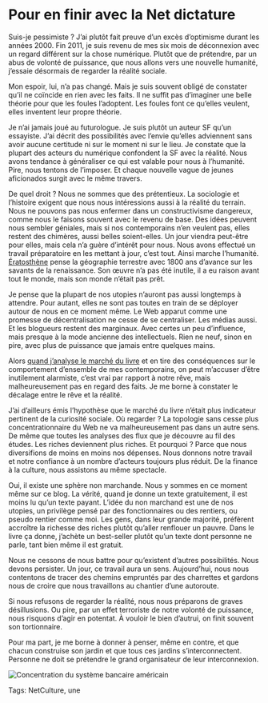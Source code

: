 # Pour en finir avec la Net dictature

Suis-je pessimiste ? J’ai plutôt fait preuve d’un excès d’optimisme durant les années 2000. Fin 2011, je suis revenu de mes six mois de déconnexion avec un regard différent sur la chose numérique. Plutôt que de prétendre, par un abus de volonté de puissance, que nous allons vers une nouvelle humanité, j’essaie désormais de regarder la réalité sociale.

Mon espoir, lui, n’a pas changé. Mais je suis souvent obligé de constater qu’il ne coïncide en rien avec les faits. Il ne suffit pas d’imaginer une belle théorie pour que les foules l’adoptent. Les foules font ce qu’elles veulent, elles inventent leur propre théorie.

Je n’ai jamais joué au futurologue. Je suis plutôt un auteur SF qu’un essayiste. J’ai décrit des possibilités avec l’envie qu’elles adviennent sans avoir aucune certitude ni sur le moment ni sur le lieu. Je constate que la plupart des acteurs du numérique confondent la SF avec la réalité. Nous avons tendance à généraliser ce qui est valable pour nous à l’humanité. Pire, nous tentons de l’imposer. Et chaque nouvelle vague de jeunes aficionados surgit avec le même travers.

De quel droit ? Nous ne sommes que des prétentieux. La sociologie et l’histoire exigent que nous nous intéressions aussi à la réalité du terrain. Nous ne pouvons pas nous enfermer dans un constructivisme dangereux, comme nous le faisons souvent avec le revenu de base. Des idées peuvent nous sembler géniales, mais si nos contemporains n’en veulent pas, elles restent des chimères, aussi belles soient-elles. Un jour viendra peut-être pour elles, mais cela n’a guère d’intérêt pour nous. Nous avons effectué un travail préparatoire en les mettant à jour, c’est tout. Ainsi marche l’humanité. [Ératosthène](http://blog.tcrouzet.com/eratosthene/) pense la géographie terrestre avec 1800 ans d’avance sur les savants de la renaissance. Son œuvre n’a pas été inutile, il a eu raison avant tout le monde, mais son monde n’était pas prêt.

Je pense que la plupart de nos utopies n’auront pas aussi longtemps à attendre. Pour autant, elles ne sont pas toutes en train de se déployer autour de nous en ce moment même. Le Web apparut comme une promesse de décentralisation ne cesse de se centraliser. Les médias aussi. Et les blogueurs restent des marginaux. Avec certes un peu d’influence, mais presque à la mode ancienne des intellectuels. Rien ne neuf, sinon en pire, avec plus de puissance que jamais entre quelques mains.

Alors [quand j’analyse le marché du livre](http://blog.tcrouzet.com/tag/best-sellers/) et en tire des conséquences sur le comportement d’ensemble de mes contemporains, on peut m’accuser d’être inutilement alarmiste, c’est vrai par rapport à notre rêve, mais malheureusement pas en regard des faits. Je me borne à constater le décalage entre le rêve et la réalité.

J’ai d’ailleurs émis l’hypothèse que le marché du livre n’était plus indicateur pertinent de la curiosité sociale. Où regarder ? La topologie sans cesse plus concentrationnaire du Web ne va malheureusement pas dans un autre sens. De même que toutes les analyses des flux que je découvre au fil des études. Les riches deviennent plus riches. Et pourquoi ? Parce que nous diversifions de moins en moins nos dépenses. Nous donnons notre travail et notre confiance à un nombre d’acteurs toujours plus réduit. De la finance à la culture, nous assistons au même spectacle.

Oui, il existe une sphère non marchande. Nous y sommes en ce moment même sur ce blog. La vérité, quand je donne un texte gratuitement, il est moins lu qu’un texte payant. L’idée du non marchand est une de nos utopies, un privilège pensé par des fonctionnaires ou des rentiers, ou pseudo rentier comme moi. Les gens, dans leur grande majorité, préfèrent accroître la richesse des riches plutôt qu’aller renflouer un pauvre. Dans le livre ça donne, j’achète un best-seller plutôt qu’un texte dont personne ne parle, tant bien même il est gratuit.

Nous ne cessons de nous battre pour qu’existent d’autres possibilités. Nous devons persister. Un jour, ce travail aura un sens. Aujourd’hui, nous nous contentons de tracer des chemins empruntés par des charrettes et gardons nous de croire que nous travaillons au chantier d’une autoroute.

Si nous refusons de regarder la réalité, nous nous préparons de graves désillusions. Ou pire, par un effet terroriste de notre volonté de puissance, nous risquons d’agir en potentat. À vouloir le bien d’autrui, on finit souvent son tortionnaire.

Pour ma part, je me borne à donner à penser, même en contre, et que chacun construise son jardin et que tous ces jardins s’interconnectent. Personne ne doit se prétendre le grand organisateur de leur interconnexion.

![Concentration du système bancaire américain](http://blog.tcrouzet.comhttps://tcrouzet.com/images_tc/2014/02/concentration.jpg)



Tags: NetCulture, une